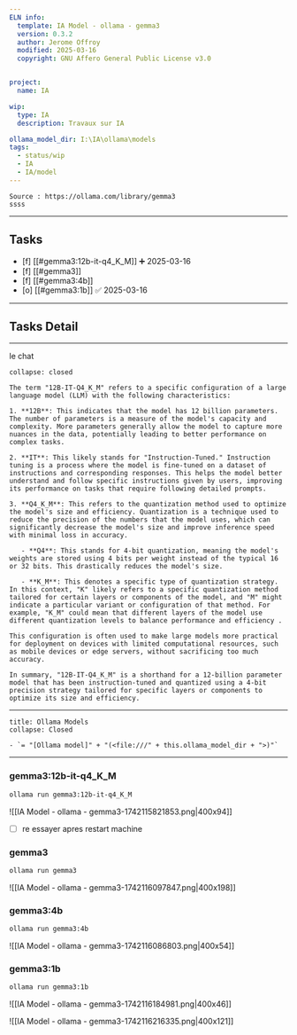 ```yaml
---
ELN info:
  template: IA Model - ollama - gemma3
  version: 0.3.2
  author: Jerome Offroy
  modified: 2025-03-16
  copyright: GNU Affero General Public License v3.0


project:
  name: IA

wip:
  type: IA
  description: Travaux sur IA

ollama_model_dir: I:\IA\ollama\models
tags:
  - status/wip
  - IA
  - IA/model
---
```


````ad-tip
Source : https://ollama.com/library/gemma3
ssss
````


---
## Tasks
- [f] [[#gemma3:12b-it-q4_K_M]] ➕ 2025-03-16
- [f] [[#gemma3]]
- [f] [[#gemma3:4b]]
- [o] [[#gemma3:1b]] ✅ 2025-03-16
	
---

## Tasks Detail

---- 

le chat 

```ad-info
collapse: closed

The term "12B-IT-Q4_K_M" refers to a specific configuration of a large language model (LLM) with the following characteristics:

1. **12B**: This indicates that the model has 12 billion parameters. The number of parameters is a measure of the model's capacity and complexity. More parameters generally allow the model to capture more nuances in the data, potentially leading to better performance on complex tasks.

2. **IT**: This likely stands for "Instruction-Tuned." Instruction tuning is a process where the model is fine-tuned on a dataset of instructions and corresponding responses. This helps the model better understand and follow specific instructions given by users, improving its performance on tasks that require following detailed prompts.

3. **Q4_K_M**: This refers to the quantization method used to optimize the model's size and efficiency. Quantization is a technique used to reduce the precision of the numbers that the model uses, which can significantly decrease the model's size and improve inference speed with minimal loss in accuracy.

   - **Q4**: This stands for 4-bit quantization, meaning the model's weights are stored using 4 bits per weight instead of the typical 16 or 32 bits. This drastically reduces the model's size.

   - **K_M**: This denotes a specific type of quantization strategy. In this context, "K" likely refers to a specific quantization method tailored for certain layers or components of the model, and "M" might indicate a particular variant or configuration of that method. For example, "K_M" could mean that different layers of the model use different quantization levels to balance performance and efficiency .

This configuration is often used to make large models more practical for deployment on devices with limited computational resources, such as mobile devices or edge servers, without sacrificing too much accuracy.

In summary, "12B-IT-Q4_K_M" is a shorthand for a 12-billion parameter model that has been instruction-tuned and quantized using a 4-bit precision strategy tailored for specific layers or components to optimize its size and efficiency.
```


--- 

```ad-tip
title: Ollama Models
collapse: Closed

- `= "[Ollama model]" + "(<file:///" + this.ollama_model_dir + ">)"`
```

---


### gemma3:12b-it-q4_K_M

```sh
ollama run gemma3:12b-it-q4_K_M
```

![[IA Model - ollama - gemma3-1742115821853.png|400x94]]

- [ ] re essayer apres  restart machine 

### gemma3


```sh
ollama run gemma3
```

![[IA Model - ollama - gemma3-1742116097847.png|400x198]]

### gemma3:4b


```sh
ollama run gemma3:4b
```

![[IA Model - ollama - gemma3-1742116086803.png|400x54]]






### gemma3:1b

```sh
ollama run gemma3:1b
```

![[IA Model - ollama - gemma3-1742116184981.png|400x46]]

![[IA Model - ollama - gemma3-1742116216335.png|400x121]]
